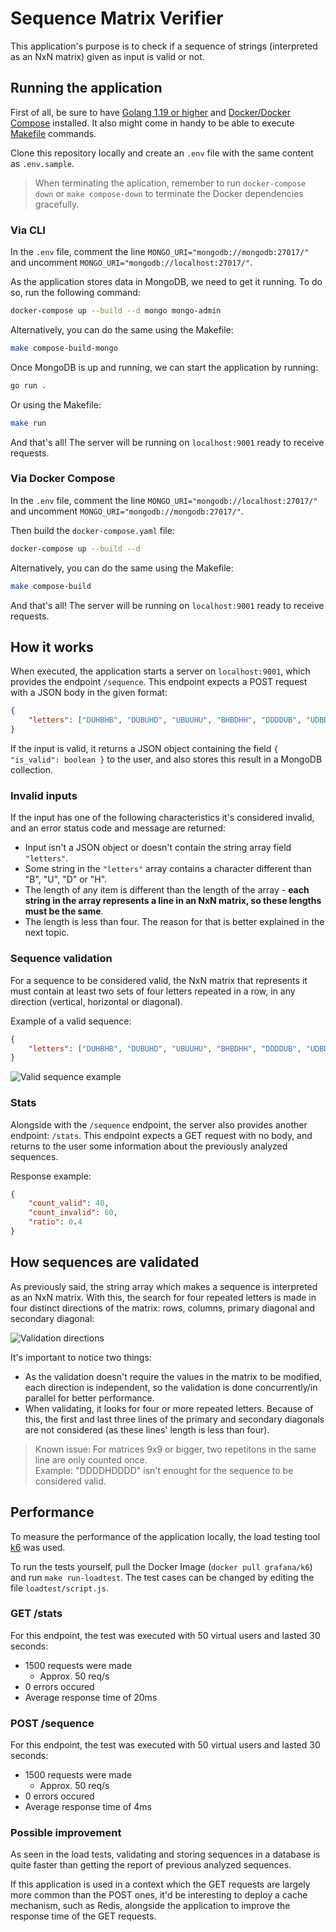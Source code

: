 # Sequence Matrix Verifier

This application's purpose is to check if a sequence of strings (interpreted as an NxN matrix) given as input is valid or not.

## Running the application

First of all, be sure to have [Golang 1.19 or higher](https://go.dev/doc/install) and [Docker/Docker Compose](https://docs.docker.com/compose/install/) installed. It also might come in handy to be able to execute [Makefile](https://makefiletutorial.com/) commands.

Clone this repository locally and create an `.env` file with the same content as `.env.sample`.

> When terminating the aplication, remember to run `docker-compose down` or `make compose-down` to terminate the Docker dependencies gracefully.

### Via CLI

In the `.env` file, comment the line `MONGO_URI="mongodb://mongodb:27017/"` and uncomment `MONGO_URI="mongodb://localhost:27017/"`.

As the application stores data in MongoDB, we need to get it running. To do so, run the following command:

```sh
docker-compose up --build --d mongo mongo-admin
```

Alternatively, you can do the same using the Makefile:

```sh
make compose-build-mongo
```

Once MongoDB is up and running, we can start the application by running:

```sh
go run .
```

Or using the Makefile:

```sh
make run
```

And that's all! The server will be running on `localhost:9001` ready to receive requests.

### Via Docker Compose

In the `.env` file, comment the line `MONGO_URI="mongodb://localhost:27017/"` and uncomment `MONGO_URI="mongodb://mongodb:27017/"`.

Then build the `docker-compose.yaml` file:

```sh
docker-compose up --build --d
```

Alternatively, you can do the same using the Makefile:

```sh
make compose-build
```

And that's all! The server will be running on `localhost:9001` ready to receive requests.

## How it works

When executed, the application starts a server on `localhost:9001`, which provides the endpoint `/sequence`.
This endpoint expects a POST request with a JSON body in the given format:

```json
{
    "letters": ["DUHBHB", "DUBUHD", "UBUUHU", "BHBDHH", "DDDDUB", "UDBDUH"]
}
```

If the input is valid, it returns a JSON object containing the field `{ "is_valid": boolean }` to the user, and also stores this result in a MongoDB collection.

### Invalid inputs

If the input has one of the following characteristics it's considered invalid, and an error status code and message are returned:

- Input isn't a JSON object or doesn't contain the string array field `"letters"`.
- Some string in the `"letters"` array contains a character different than "B", "U", "D" or "H".
- The length of any item is different than the length of the array - **each string in the array represents a line in an NxN matrix, so these lengths must be the same**.
- The length is less than four. The reason for that is better explained in the next topic.

### Sequence validation

For a sequence to be considered valid, the NxN matrix that represents it must contain at least two sets of four letters repeated in a row, in any direction (vertical, horizontal or diagonal).

Example of a valid sequence:

```json
{
    "letters": ["DUHBHB", "DUBUHD", "UBUUHU", "BHBDHH", "DDDDUB", "UDBDUH"]
}
```

![Valid sequence example](images/valid_seq.jpg)

### Stats

Alongside with the `/sequence` endpoint, the server also provides another endpoint: `/stats`.
This endpoint expects a GET request with no body, and returns to the user some information about the previously analyzed sequences.

Response example:

```json
{
    "count_valid": 40,
    "count_invalid": 60,
    "ratio": 0.4
}
```

## How sequences are validated

As previously said, the string array which makes a sequence is interpreted as an NxN matrix. With this, the search for four repeated letters is made in four distinct directions of the matrix: rows, columns, primary diagonal and secondary diagonal:

![Validation directions](images/validation_dirs.jpg)

It's important to notice two things:

- As the validation doesn't require the values in the matrix to be modified, each direction is independent, so the validation is done concurrently/in parallel for better performance.
- When validating, it looks for four or more repeated letters. Because of this, the first and last three lines of the primary and secondary diagonals are not considered (as these lines' length is less than four).

> Known issue: For matrices 9x9 or bigger, two repetitons in the same line are only counted once.  
> Example: "DDDDHDDDD" isn't enought for the sequence to be considered valid.

## Performance

To measure the performance of the application locally, the load testing tool [k6](https://k6.io/docs/) was used.

To run the tests yourself, pull the Docker Image (`docker pull grafana/k6`) and run `make run-loadtest`. The test cases can be changed by editing the file `loadtest/script.js`.

### GET /stats

For this endpoint, the test was executed with 50 virtual users and lasted 30 seconds:

- 1500 requests were made
  - Approx. 50 req/s
- 0 errors occured
- Average response time of 20ms

### POST /sequence

For this endpoint, the test was executed with 50 virtual users and lasted 30 seconds:

- 1500 requests were made
  - Approx. 50 req/s
- 0 errors occured
- Average response time of 4ms

### Possible improvement

As seen in the load tests, validating and storing sequences in a database is quite faster than getting the report of previous analyzed sequences.

If this application is used in a context which the GET requests are largely more common than the POST ones, it'd be interesting to deploy a cache mechanism, such as Redis, alongside the application to improve the response time of the GET requests.
